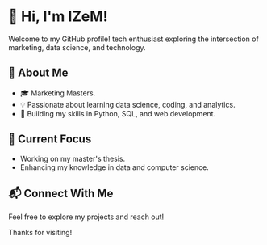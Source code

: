# 👋 Hi, I'm IZeM!

Welcome to my GitHub profile! tech enthusiast exploring the intersection of marketing, data science, and technology.

## 🌟 About Me

- 🎓 Marketing Masters.
- 💡 Passionate about learning data science, coding, and analytics.
- 🔧 Building my skills in Python, SQL, and web development.

## 🌱 Current Focus

- Working on my master's thesis.
- Enhancing my knowledge in data and computer science.

## 📬 Connect With Me

Feel free to explore my projects and reach out!

Thanks for visiting!
